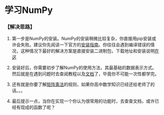 # 学习NumPy

### 【解决思路】

1. 第一步是NumPy的安装。NumPy的安装稍微比较复杂，你直接用pip安装或许会失败。建议你先阅读一下官方的[安装指南](http://scipy.org/install.html#individual-packages)。你往往会遇到编译错误的情况，这种情况下最好的解决方案是直接安装二进制包，下载地址和安装说明[在这](http://www.lfd.uci.edu/~gohlke/pythonlibs/)

2. 安装好后，你需要初步了解NumPy的使用方法，其最基础的数据表示方式。然后就是在遇到问题时去查阅教程以及[文档](http://docs.scipy.org/doc/)了，毕竟你不可能一次性都学完。

3. 还有就是你要了解[矩阵乘法](https://zh.wikipedia.org/wiki/%E7%9F%A9%E9%99%A3%E4%B9%98%E6%B3%95)的规则，如果你高中数学知识已经还给老师了的话。。。

4. 最后提示一点，当你在实现一个你认为很常用的功能时，去查查文档，或许已经有现成的函数了呢？

   ​


